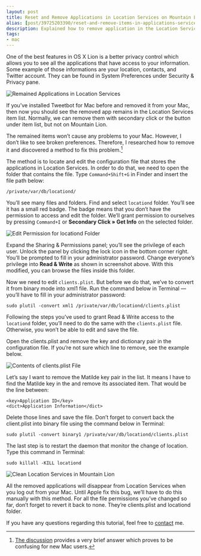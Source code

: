 ```yaml
---
layout: post
title: Reset and Remove Applications in Location Services on Mountain Lion
alias: [post/39725203390/reset-and-remove-items-in-applications-services-on, post/39725203390/]
description: Explained how to remove application in the Location Services found on OS X Mountain Lion.
tags:
- mac
---
```

One of the best features in OS X Lion is a better privacy control which allows you to see all the applications that have access to your information. Some example of those informations are your location, contacts, and Twitter account. They can be found in System Preferences under Security & Privacy pane.

![Remained Applications in Location Services](http://images.sayzlim.net/2013/01/location_services.jpg)

If you’ve installed Tweetbot for Mac before and removed it from your Mac, then now you should see the removed app remains in the Location Services item list. Normally, we can remove them with secondary click or the button under item list, but not on Mountain Lion.

The remained items won’t cause any problems to your Mac. However, I don’t like to see broken preferences. Therefore, I researched how to remove it and discovered a method to fix this problem.[^1]

The method is to locate and edit the configuration file that stores the applications in Location Services. In order to do that, we need to open the folder that contains the file. Type `Command+Shift+G` in Finder and insert the file path below:

	/private/var/db/locationd/

You’ll see many files and folders. Find and select `locationd` folder. You’ll see it has a small red badge. The badge means that you don’t have the permission to access and edit the folder. We’ll grant permission to ourselves by pressing `Command+I` or **Secondary Click&#160;» Get Info** on the selected folder.

![Edit Permission for locationd Folder](http://images.sayzlim.net/2013/01/location_services_path.jpg)

Expand the Sharing & Permissions panel; you’ll see the privilege of each user. Unlock the panel by clicking the lock icon in the bottom corner right. You’ll be prompted to fill in your administrator password. Change everyone’s privilege into **Read & Write** as shown in screenshot above. With this modified, you can browse the files inside this folder.

Now we need to edit `clients.plist`. But before we do that, we’ve to convert it from binary mode into xml1 file. Run the command below in Terminal — you’ll have to fill in your administrator password:

	sudo plutil -convert xml1 /private/var/db/locationd/clients.plist

Following the steps you’ve used to grant Read & Write access to the `locationd` folder, you’ll need to do the same with the `clients.plist` file. Otherwise, you won’t be able to edit and save the file.

Open the clients.plist and remove the key and dictionary pair in the configuration file. If you’re not sure which line to remove, see the example below.

![Contents of clients.plist File](http://images.sayzlim.net/2013/01/location_services_plist.jpg "Contents of clients.plist File")

Let’s say I want to remove the Matilde key pair in the list. It means I have to find the Matilde key in the and remove its associated item. That would be the line between:

	<key>Application ID</key>
	<dict>Application Information</dict>

Delete those lines and save the file. Don’t forget to convert back the client.plist into binary file using the command below in Terminal:

	sudo plutil -convert binary1 /private/var/db/locationd/clients.plist

The last step is to restart the daemon that monitor the change of location. Type this command in Terminal:

	sudo killall -KILL locationd

![Clean Location Services in Mountain Lion](http://images.sayzlim.net/2013/01/location_services_removed.jpg "Clean Location Services in Mountain Lion")

All the removed applications will disappear from Location Services when you log out from your Mac. Until Apple fix this bug, we’ll have to do this manually with this method. For all the file permissions you’ve changed so far, don’t forget to revert it back to none. They’re clients.plist and locationd folder.

If you have any questions regarding this tutorial, feel free to [contact](/contact) me.

[^1]: [The discussion](https://discussions.apple.com/thread/4294283?start=0&tstart=0) provides a very brief answer which proves to be confusing for new Mac users.
